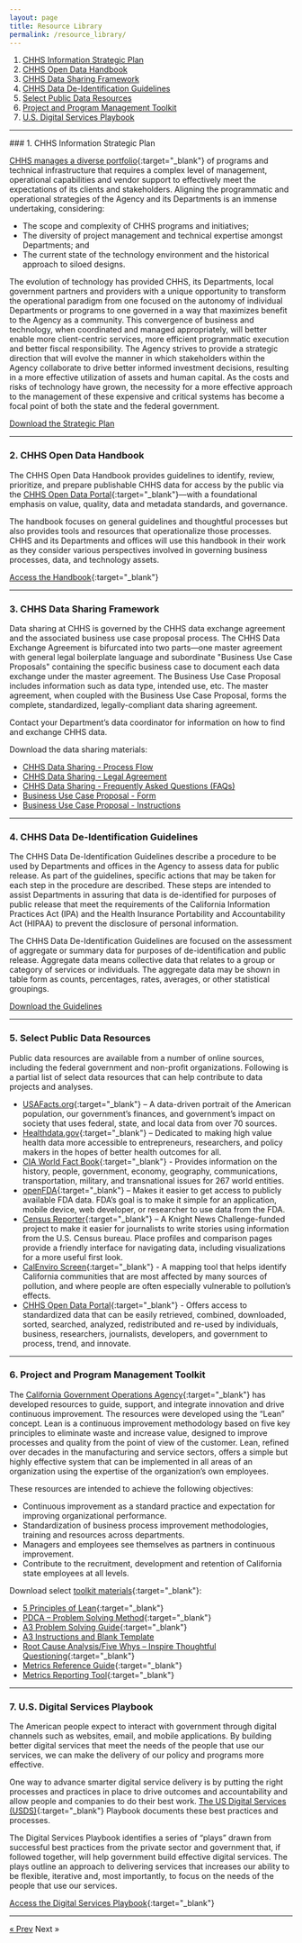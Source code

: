 ```yaml
---
layout: page
title: Resource Library
permalink: /resource_library/
---
```



1. [CHHS Information Strategic Plan](#strategicplan "CHHS Information Strategic Plan")
2. [CHHS Open Data Handbook](#opendatahandbook "CHHS Open Data Handbook")
3. [CHHS Data Sharing Framework](#datasharing "CHHS Data Sharing Framework")
4. [CHHS Data De-Identification Guidelines](#datade-id "CHHS Data De-Identification Guidelines")
5. [Select Public Data Resources](#publicdataresources "Select Public Data Resources")
6. [Project and Program Management Toolkit](#projecttoolkit "Project and Program Management Toolkit")
7. [U.S. Digital Services Playbook](#USDSplaybook "U.S. Digital Services Playbook")

<hr>
### <a name="strategicplan"></a>1. CHHS Information Strategic Plan

[CHHS manages a diverse portfolio](http://www.chhs.ca.gov/Pages/Home.aspx "CHHS.ca.gov"){:target="_blank"} of programs and technical infrastructure that requires a complex level of management, operational capabilities and vendor support to effectively meet the expectations of its clients and stakeholders. Aligning the programmatic and operational strategies of the Agency and its Departments is an immense undertaking, considering: 

* The scope and complexity of CHHS programs and initiatives; 
* The diversity of project management and technical expertise amongst Departments; and 
* The current state of the technology environment and the historical approach to siloed designs. 

The evolution of technology has provided CHHS, its Departments, local government partners and providers with a unique opportunity to transform the operational paradigm from one focused on the autonomy of individual Departments or programs to one governed in a way that maximizes benefit to the Agency as a community. This convergence of business and technology, when coordinated and managed appropriately, will better enable more client-centric services, more efficient programmatic execution and better fiscal responsibility. The Agency strives to provide a strategic direction that will evolve the manner in which stakeholders within the Agency collaborate to drive better informed investment decisions, resulting in a more effective utilization of assets and human capital. As the costs and risks of technology have grown, the necessity for a more effective approach to the management of these expensive and critical systems has become a focal point of both the state and the federal government. 

[Download the Strategic Plan](https://github.com/chhsdata/dataplaybook/raw/gh-pages/documents/CHHS%20Information%20Strategic%20Plan%202016.pdf "CHHS Information Strategic Plan")

<hr>

### 2. <a name="opendatahandbook"></a>CHHS Open Data Handbook

The CHHS Open Data Handbook provides guidelines to identify, review, prioritize, and prepare publishable CHHS data for access by the public via the [CHHS Open Data Portal](https://data.chhs.ca.gov "CHHS Open Data Portal"){:target="_blank"}—with a foundational emphasis on value, quality, data and metadata standards, and governance.

The handbook focuses on general guidelines and thoughtful processes but also provides tools and resources that operationalize those processes. CHHS and its Departments and offices will use this handbook in their work as they consider various perspectives involved in governing business processes, data, and technology assets.


[Access the Handbook](https://chhsdata.github.io/opendatahandbook "CHHS Open Data Handbook"){:target="_blank"}

<hr>

### <a name="datasharing"></a>3. CHHS Data Sharing Framework

Data sharing at CHHS is governed by the CHHS data exchange agreement and the associated business use case proposal process. The CHHS Data Exchange Agreement is bifurcated into two parts—one master agreement with general legal boilerplate language and subordinate "Business Use Case Proposals" containing the specific business case to document each data exchange under the master agreement. The Business Use Case Proposal includes information such as data type, intended use, etc. The master agreement, when coupled with the Business Use Case Proposal, forms the complete, standardized, legally-compliant data sharing agreement.

Contact your Department’s data coordinator for information on how to find and exchange CHHS data.

Download the data sharing materials:

* [CHHS Data Sharing - Process Flow](https://github.com/chhsdata/dataplaybook/raw/gh-pages/documents/datasharing/CHHS%20Data%20Sharing%20-%20Process%20Flow.pdf "CHHS Data Sharing - Process Flow")
* [CHHS Data Sharing - Legal Agreement](https://github.com/chhsdata/dataplaybook/raw/gh-pages/documents/datasharing/CHHS%20Data%20Sharing%20-%20Legal%20Agreement.pdf "CHHS Data Sharing - Legal Agreement")
* [CHHS Data Sharing - Frequently Asked Questions (FAQs)](https://github.com/chhsdata/dataplaybook/raw/gh-pages/documents/datasharing/CHHS%20Data%20Sharing%20-%20FAQs.pdf "CHHS Data Sharing - Frequently Asked Questions (FAQs)")
* [Business Use Case Proposal - Form](https://github.com/chhsdata/dataplaybook/raw/gh-pages/documents/datasharing/Business%20Use%20Case%20Proposal%20-%20Form.docx "Business Use Case Proposal - Form")
* [Business Use Case Proposal - Instructions](https://github.com/chhsdata/dataplaybook/raw/gh-pages/documents/datasharing/Business%20Use%20Case%20Proposal%20-%20Instructions.pdf "Business Use Case Proposal - Instructions")

<hr>

### <a name="datade-id"></a>4. CHHS Data De-Identification Guidelines

The CHHS Data De-Identification Guidelines describe a procedure to be used by Departments and offices in the Agency to assess data for public release. As part of the guidelines, specific actions that may be taken for each step in the procedure are described. These steps are intended to assist Departments in assuring that data is de-identified for purposes of public release that meet the requirements of the California Information Practices Act (IPA) and the Health Insurance Portability and Accountability Act (HIPAA) to prevent the disclosure of personal information.

The CHHS Data De-Identification Guidelines are focused on the assessment of aggregate or summary data for purposes of de-identification and public release. Aggregate data means collective data that relates to a group or category of services or individuals. The aggregate data may be shown in table form as counts, percentages, rates, averages, or other statistical groupings.

[Download the Guidelines](https://github.com/chhsdata/dataplaybook/raw/gh-pages/documents/CHHS-DDG-V1.0-092316.pdf "CHHS Data De-Identification Guidelines")

<hr>

### 5. <a name="publicdataresources"></a>Select Public Data Resources

Public data resources are available from a number of online sources, including the federal government and non-profit organizations. Following is a partial list of select data resources that can help contribute to data projects and analyses.

* [USAFacts.org](http://usafacts.org/ "USAFacts.org"){:target="_blank"} – A data-driven portrait of the American population, our government’s finances, and government’s impact on society that uses federal, state, and local data from over 70 sources.
* [Healthdata.gov](https://www.healthdata.gov/ "Healthdata.gov"){:target="_blank"} – Dedicated to making high value health data more accessible to entrepreneurs, researchers, and policy makers in the hopes of better health outcomes for all.
* [CIA World Fact Book](https://www.cia.gov/library/publications/the-world-factbook/ "CIA World Fact Book"){:target="_blank"} - Provides information on the history, people, government, economy, geography, communications, transportation, military, and transnational issues for 267 world entities.
* [openFDA](https://open.fda.gov/ "openFDA"){:target="_blank"} – Makes it easier to get access to publicly available FDA data. FDA’s goal is to make it simple for an application, mobile device, web developer, or researcher to use data from the FDA.
* [Census Reporter](https://censusreporter.org/ "Census Reporter"){:target="_blank"} – A Knight News Challenge-funded project to make it easier for journalists to write stories using information from the U.S. Census bureau. Place profiles and comparison pages provide a friendly interface for navigating data, including visualizations for a more useful first look.
* [CalEnviro Screen](https://oehha.ca.gov/calenviroscreen "CalEnviro Screen"){:target="_blank"} - A mapping tool that helps identify California communities that are most affected by many sources of pollution, and where people are often especially vulnerable to pollution’s effects.
* [CHHS Open Data Portal](https://data.chhs.ca.gov/ "CHHS Open Data Portal"){:target="_blank"} - Offers access to standardized data that can be easily retrieved, combined, downloaded, sorted, searched, analyzed, redistributed and re-used by individuals, business, researchers, journalists, developers, and government to process, trend, and innovate.

<hr>

### 6. <a name="projecttoolkit"></a>Project and Program Management Toolkit

The [California Government Operations Agency](https://www.govops.ca.gov/departments/ "California Government Operations Agency"){:target="_blank"} has developed resources to guide, support, and integrate innovation and drive continuous improvement. The resources were developed using the “Lean” concept. Lean is a continuous improvement methodology based on five key principles to eliminate waste and increase value, designed to improve processes and quality from the point of view of the customer. Lean, refined over decades in the manufacturing and service sectors, offers a simple but highly effective system that can be implemented in all areas of an organization using the expertise of the organization’s own employees. 

These resources are intended to achieve the following objectives:

* Continuous improvement as a standard practice and expectation for improving organizational performance.
* Standardization of business process improvement methodologies, training and resources across departments.
* Managers and employees see themselves as partners in continuous improvement.
* Contribute to the recruitment, development and retention of California state employees at all levels.

Download select [toolkit materials](https://www.govops.ca.gov/eureka/ "Project and Program Management Toolkit"){:target="_blank"}:

* [5 Principles of Lean](https://www.govops.ca.gov/wp-content/uploads/sites/11/2017/04/5-Principles-of-Lean.pdf "5 Principles of Lean"){:target="_blank"}
* [PDCA – Problem Solving Method](https://www.govops.ca.gov/wp-content/uploads/sites/11/2017/04/PDCA.pdf "PDCA – Problem Solving Method"){:target="_blank"}
* [A3 Problem Solving Guide](https://www.govops.ca.gov/wp-content/uploads/sites/11/2017/04/A3-Guide.pdf "A3 Problem Solving Guide"){:target="_blank"}
* [A3 Instructions and Blank Template](https://www.govops.ca.gov/wp-content/uploads/sites/11/2017/04/A3-Instructions-Template-11x17.pptx "A3 Instructions and Blank Template")
* [Root Cause Analysis/Five Whys – Inspire Thoughtful Questioning](https://www.govops.ca.gov/wp-content/uploads/sites/11/2017/04/Root-Cause-Analysis.pdf "Root Cause Analysis/Five Whys – Inspire Thoughtful Questioning"){:target="_blank"}
* [Metrics Reference Guide](https://www.govops.ca.gov/wp-content/uploads/sites/11/2017/04/Lean-Metrics-Reference-Guide.pdf "Metrics Reference Guide"){:target="_blank"}
* [Metrics Reporting Tool](https://www.govops.ca.gov/wp-content/uploads/sites/11/2017/04/California-Lean-Results-Report.pdf "Metrics Reporting Tool"){:target="_blank"}

<hr>

### 7. <a name="USDSplaybook"></a>U.S. Digital Services Playbook

The American people expect to interact with government through digital channels such as websites, email, and mobile applications. By building better digital services that meet the needs of the people that use our services, we can make the delivery of our policy and programs more effective.

One way to advance smarter digital service delivery is by putting the right processes and practices in place to drive outcomes and accountability and allow people and companies to do their best work. [The US Digital Services (USDS)](https://www.usds.gov/ "United States Digital Service"){:target="_blank"} Playbook documents these best practices and processes.

The Digital Services Playbook identifies a series of “plays” drawn from successful best practices from the private sector and government that, if followed together, will help government build effective digital services. The plays outline an approach to delivering services that increases our ability to be flexible, iterative and, most importantly, to focus on the needs of the people that use our services.

[Access the Digital Services Playbook](https://playbook.cio.gov/ "U.S. Digital Services Playbook"){:target="_blank"}

<hr>

<!-- Pagination -->
<div class="pagination">
  <a class="pagination-item older" href="{{ site.baseurl }}/action_items">&laquo; Prev</a>
  <span class="pagination-item newer">Next &raquo;</span>
</div>
